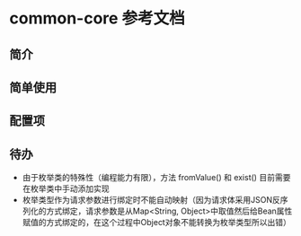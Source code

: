 # common-core 参考文档

## 简介

## 简单使用

## 配置项

## 待办

* 由于枚举类的特殊性（编程能力有限），方法 fromValue() 和 exist() 目前需要在枚举类中手动添加实现
* 枚举类型作为请求参数进行绑定时不能自动映射（因为请求体采用JSON反序列化的方式绑定，请求参数是从Map<String, Object>中取值然后给Bean属性赋值的方式绑定的，在这个过程中Object对象不能转换为枚举类型所以出错）